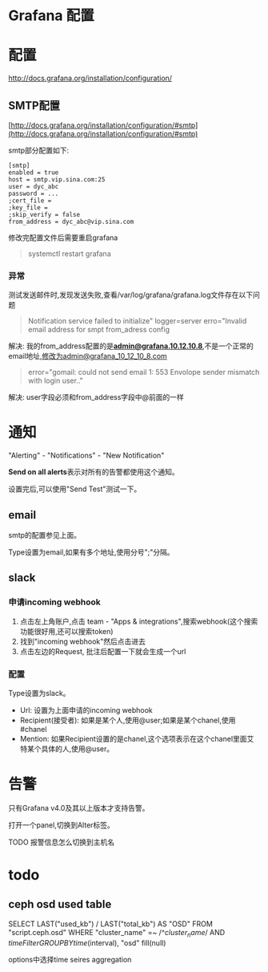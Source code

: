 # Grafana 配置



# 配置
http://docs.grafana.org/installation/configuration/

## SMTP配置
[http://docs.grafana.org/installation/configuration/#smtp](http://docs.grafana.org/installation/configuration/#smtp)

smtp部分配置如下:

```
[smtp]
enabled = true
host = smtp.vip.sina.com:25
user = dyc_abc
password = ...
;cert_file =
;key_file =
;skip_verify = false
from_address = dyc_abc@vip.sina.com
```

修改完配置文件后需要重启grafana

> systemctl restart grafana

### 异常
测试发送邮件时,发现发送失败,查看/var/log/grafana/grafana.log文件存在以下问题

> Notification service failed to initialize" logger=server erro="Invalid email address for smpt from_adress config

解决: 我的from_address配置的是**admin@grafana.10.12.10.8**,不是一个正常的email地址,修改为admin@grafana_10_12_10_8.com


> error="gomail: could not send email 1: 553 Envolope sender mismatch with login user.."

解决: user字段必须和from_address字段中@前面的一样




# 通知
"Alerting" - "Notifications" - "New Notification"

**Send on all alerts**表示对所有的告警都使用这个通知。

设置完后,可以使用"Send Test"测试一下。

## email
smtp的配置参见上面。

Type设置为email,如果有多个地址,使用分号";"分隔。

## slack
### 申请incoming webhook
1. 点击左上角账户,点击 team - "Apps & integrations",搜索webhook(这个搜索功能很好用,还可以搜索token)
2. 找到"incoming webhook"然后点击进去
3. 点击左边的Request, 批注后配置一下就会生成一个url


### 配置
Type设置为slack。

* Url: 设置为上面申请的incoming webhook
* Recipient(接受者): 如果是某个人,使用@user;如果是某个chanel,使用#chanel
* Mention: 如果Recipient设置的是chanel,这个选项表示在这个chanel里面艾特某个具体的人,使用@user。



# 告警
只有Grafana v4.0及其以上版本才支持告警。

打开一个panel,切换到Alter标签。


TODO
报警信息怎么切换到主机名


# todo
## ceph osd used table
SELECT LAST("used_kb") / LAST("total_kb") AS "OSD" FROM "script.ceph.osd" WHERE "cluster_name" =~ /^$cluster_name$/ AND $timeFilter GROUP BY time($interval), "osd" fill(null)

options中选择time seires aggregation





